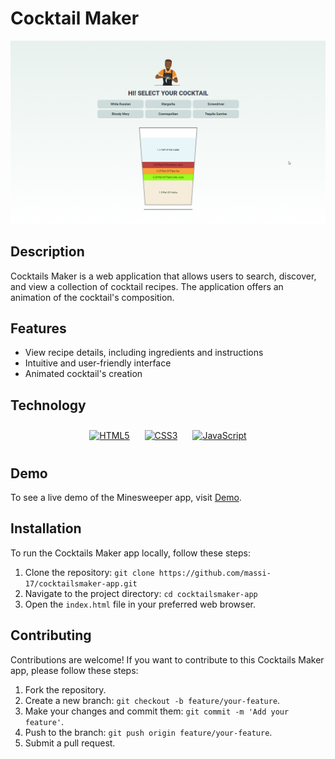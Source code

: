 # Cocktail Maker

![Minesweeper Screenshot](img/screenshot.png)

## Description

Cocktails Maker is a web application that allows users to search, discover, and view a collection of cocktail recipes. The application offers an animation of the cocktail's composition.

## Features

- View recipe details, including ingredients and instructions
- Intuitive and user-friendly interface
- Animated cocktail's creation

## Technology

<div align="center">  
<a href="https://en.wikipedia.org/wiki/HTML5" target="_blank"><img style="margin: 10px" src="https://profilinator.rishav.dev/skills-assets/html5-original-wordmark.svg" alt="HTML5" height="75" /></a> 
<a href="https://www.w3schools.com/css/" target="_blank"><img style="margin: 10px" src="https://profilinator.rishav.dev/skills-assets/css3-original-wordmark.svg" alt="CSS3" height="75" /></a>  
<a href="https://www.javascript.com/" target="_blank"><img style="margin: 10px" src="https://profilinator.rishav.dev/skills-assets/javascript-original.svg" alt="JavaScript" height="75" /></a>  
</div>

## Demo

To see a live demo of the Minesweeper app, visit [Demo](https://www.massidev.com/portfolio/cocktailsmaker/).

## Installation

To run the Cocktails Maker app locally, follow these steps:

1. Clone the repository: `git clone https://github.com/massi-17/cocktailsmaker-app.git`
2. Navigate to the project directory: `cd cocktailsmaker-app`
3. Open the `index.html` file in your preferred web browser.

## Contributing

Contributions are welcome! If you want to contribute to this Cocktails Maker app, please follow these steps:

1. Fork the repository.
2. Create a new branch: `git checkout -b feature/your-feature`.
3. Make your changes and commit them: `git commit -m 'Add your feature'`.
4. Push to the branch: `git push origin feature/your-feature`.
5. Submit a pull request.

